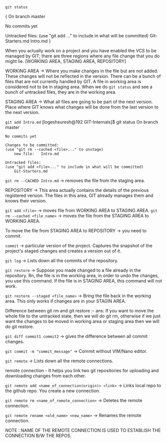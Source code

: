`git status`

{ On branch master

No commits yet

Untracked files:
  (use "git add <file>..." to include in what will be committed)
	Git-Starters.md
	Intro.md }

When you actually work on a project and you have enabled the VCS to be managed by GIT;
there are three regions where any file change that you do might lie.
[WORKING AREA, STAGING AREA, REPOSITORY]

WORKING AREA -> Where you make changes in the file but are not added. These changes will not be reflected in 
                the version. There can be a bunch of files that are not currently handled by GIT. A file 
                in working area is considered not to be in staging area. When we do `git status` and see a 
                bunch of untracked files, they are in the working area. 

STAGING AREA -> What all files are going to be part of the next version. Place where GIT knows what changes
                will be done from the last version to the next version.

`git add Intro.md`
    [logeshsuresh@192 GIT-Internals]$ git status
    On branch master

    No commits yet

    Changes to be committed:
    (use "git rm --cached <file>..." to unstage)
        new file:   Intro.md

    Untracked files:
    (use "git add <file>..." to include in what will be committed)
        Git-Starters.md

`git rm --CACHED Intro.md` -> removes the file from the staging area. 

REPOSITORY -> This area actually contains the details of the previous registered version. The files in this 
              area, GIT already manages them and knows their version. 


`git add <file>` -> moves file from WORKING AREA to STAGING AREA.
`git rm --cached <file_name>` -> moves the file from the STAGING AREA to WORKING AREA.

To move the file from STAGING AREA to REPOSITORY -> you need to commit.

`commit` -> particular version of the project. Captures the snapshot of the project's staged changes and creates
            a version out of it. 


`git log` -> Lists down all the commits of the repository. 

`git restore` -> Suppose you made changed to a file already in the repository. Rn, the file is in the working 
                 area, in order to undo the changes, you use this command. If the file is in STAGING AREA, this 
                 command will not work. 

`git restore --staged <file_name>` -> Bring the file back in the working area. This only works if changes are 
                                      in your STAGIN AREA.

Difference between git rm and git restore :-
ans: If you want to move the whole file to the untracked state, then we will do git rm, otherwise if we just 
     want the changes to be moved in working area or staging area then we will do git restore.  


`git diff commit1 commit2` -> gives the difference between all commit changes. 

`git commit -m "commit_message"` -> Commit without VIM/Nano editor.

`git remote` -> Lists down all the remote connections.

remote connection - It helps you link two git repositories for uploading and downloading changes from each 
                    other.

`git remote add <name_of_connection(origin)> <link>` -> Links local repo to the github repo. You create a new 
                                                        connection. 

`git remote rm <name_of_remote_connection>` -> Deletes the remote connection.

`git remote rename <old_name> <new_name>` -> Renames the remote connection. 

NOTE : NAME OF THE REMOTE CONNECTION IS USED TO ESTABLISH THE CONNECTION B/W THE REPOS.


